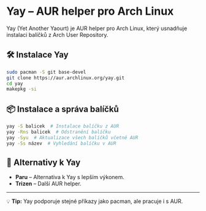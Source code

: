 # Yay – AUR helper pro Arch Linux

Yay (Yet Another Yaourt) je AUR helper pro Arch Linux, který usnadňuje instalaci balíčků z Arch User Repository.

## 🛠 Instalace Yay
```bash
sudo pacman -S git base-devel
git clone https://aur.archlinux.org/yay.git
cd yay
makepkg -si
```

## 📦 Instalace a správa balíčků
```bash
yay -S balicek  # Instalace balíčku z AUR
yay -Rns balicek  # Odstranění balíčku
yay -Syu  # Aktualizace všech balíčků včetně AUR
yay -Ss název  # Vyhledání balíčku v AUR
```

## 🔄 Alternativy k Yay
- **Paru** – Alternativa k Yay s lepším výkonem.
- **Trizen** – Další AUR helper.

---
💡 **Tip:** Yay podporuje stejné příkazy jako pacman, ale pracuje i s AUR.
